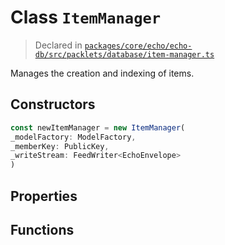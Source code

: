 # Class `ItemManager`
> Declared in [`packages/core/echo/echo-db/src/packlets/database/item-manager.ts`](https://github.com/dxos/protocols/blob/main/packages/core/echo/echo-db/src/packlets/database/item-manager.ts#L45)

Manages the creation and indexing of items.

## Constructors
```ts
const newItemManager = new ItemManager(
_modelFactory: ModelFactory,
_memberKey: PublicKey,
_writeStream: FeedWriter<EchoEnvelope>
)
```

## Properties

## Functions
